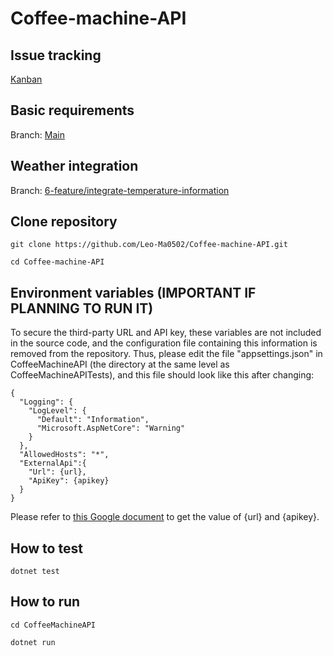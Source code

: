 # Coffee-machine-API

## Issue tracking

[Kanban](https://github.com/users/Leo-Ma0502/projects/3)

## Basic requirements

Branch: [Main](https://github.com/Leo-Ma0502/Coffee-machine-API)

## Weather integration

Branch: [6-feature/integrate-temperature-information](https://github.com/Leo-Ma0502/Coffee-machine-API/tree/6-feature/integrate-temperature-information)

## Clone repository

```
git clone https://github.com/Leo-Ma0502/Coffee-machine-API.git

cd Coffee-machine-API
```

## Environment variables (IMPORTANT IF PLANNING TO RUN IT)

To secure the third-party URL and API key, these variables are not included in the source code, and the configuration file containing this information is removed from the repository. Thus, please edit the file "appsettings.json" in CoffeeMachineAPI (the directory at the same level as CoffeeMachineAPITests), and this file should look like this after changing:

```
{
  "Logging": {
    "LogLevel": {
      "Default": "Information",
      "Microsoft.AspNetCore": "Warning"
    }
  },
  "AllowedHosts": "*",
  "ExternalApi":{
    "Url": {url},
    "ApiKey": {apikey}
  }
}
```

Please refer to [this Google document](https://docs.google.com/document/d/1I8J_-wkqF0aPMc-QKPGjfvzD-IwRT988nDpXxIQSrb0/edit?usp=sharing) to get the value of {url} and {apikey}.

## How to test

```
dotnet test
```

## How to run

```
cd CoffeeMachineAPI

dotnet run
```

